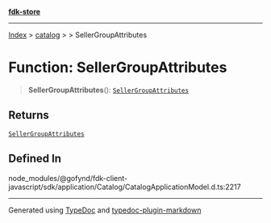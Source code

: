 [**fdk-store**](../../../README.md)
***

[Index](../../../API.md) > [catalog](../../README.md) > [<internal>](../README.md) > SellerGroupAttributes

# Function: SellerGroupAttributes

> **SellerGroupAttributes**(): [`SellerGroupAttributes`](../type-aliases/type-alias.SellerGroupAttributes.md)

## Returns

[`SellerGroupAttributes`](../type-aliases/type-alias.SellerGroupAttributes.md)

## Defined In

node\_modules/@gofynd/fdk-client-javascript/sdk/application/Catalog/CatalogApplicationModel.d.ts:2217

***
Generated using [TypeDoc](https://typedoc.org/) and [typedoc-plugin-markdown](https://www.npmjs.com/package/typedoc-plugin-markdown)
